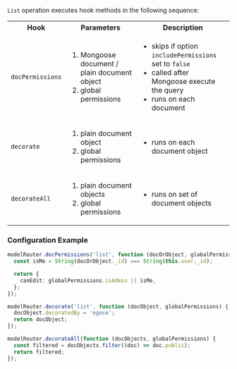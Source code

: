`List` operation executes hook methods in the following sequence:

<table>
  <tr>
    <th>Hook</th>
    <th>Parameters</th>
    <th>Description</th>
  </tr>
  <tr>
    <td><code>docPermissions</code></td>
    <td>
      <ol>
        <li>Mongoose document / plain document object</li>
        <li>global permissions</li>
      </ol>
    </td>
    <td>
      <ul>
        <li>skips if option <code>includePermissions</code> set to <code>false</code></li>
        <li>called after Mongoose execute the query</li>
        <li>runs on each document</li>
      </ul>
    </td>
  </tr>
  <tr>
    <td><code>decorate</code></td>
    <td>
      <ol>
        <li>plain document object</li>
        <li>global permissions</li>
      </ol>
    </td>
    <td>
      <ul>
        <li>runs on each document object</li>
      </ul>
    </td>
  </tr>
  <tr>
    <td><code>decorateAll</code></td>
    <td>
      <ol>
        <li>plain document objects</li>
        <li>global permissions</li>
      </ol>
    </td>
    <td>
      <ul>
        <li>runs on set of document objects</li>
      </ul>
    </td>
  </tr>
</table>

### Configuration Example

```ts
modelRouter.docPermissions('list', function (docOrObject, globalPermissions) {
  const isMe = String(docOrObject._id) === String(this.user._id);

  return {
    canEdit: globalPermissions.isAdmin || isMe,
  };
});

modelRouter.decorate('list', function (docObject, globalPermissions) {
  docObject.decoratedBy = 'egose';
  return docObject;
});

modelRouter.decorateAll(function (docObjects, globalPermissions) {
  const filtered = docObjects.filter((doc) => doc.public);
  return filtered;
});
```
